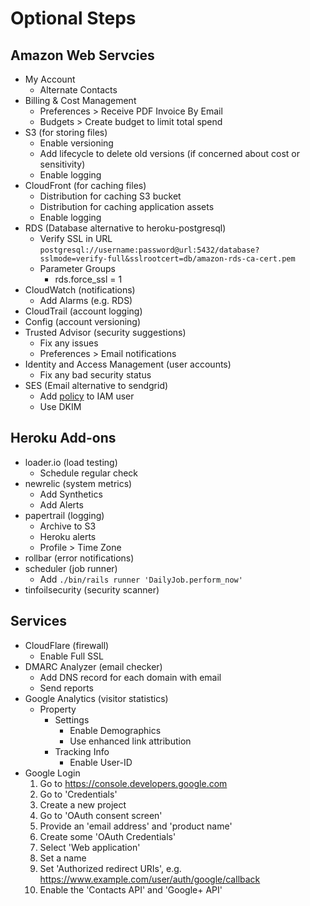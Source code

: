 # Optional Steps

## Amazon Web Servcies

* My Account
  * Alternate Contacts
* Billing & Cost Management
  * Preferences > Receive PDF Invoice By Email
  * Budgets > Create budget to limit total spend
* S3 (for storing files)
  * Enable versioning
  * Add lifecycle to delete old versions (if concerned about cost or sensitivity)
  * Enable logging
* CloudFront (for caching files)
  * Distribution for caching S3 bucket
  * Distribution for caching application assets
  * Enable logging
* RDS (Database alternative to heroku-postgresql)
  * Verify SSL in URL `postgresql://username:password@url:5432/database?sslmode=verify-full&sslrootcert=db/amazon-rds-ca-cert.pem`
  * Parameter Groups
    * rds.force_ssl = 1
* CloudWatch (notifications)
  * Add Alarms (e.g. RDS)
* CloudTrail (account logging)
* Config (account versioning)
* Trusted Advisor (security suggestions)
  * Fix any issues
  * Preferences > Email notifications
* Identity and Access Management (user accounts)
  * Fix any bad security status
* SES (Email alternative to sendgrid)
  * Add [policy](iam_ses_policy.json) to IAM user
  * Use DKIM

## Heroku Add-ons

* loader.io (load testing)
  * Schedule regular check
* newrelic (system metrics)
  * Add Synthetics
  * Add Alerts
* papertrail (logging)
  * Archive to S3
  * Heroku alerts
  * Profile > Time Zone
* rollbar (error notifications)
* scheduler (job runner)
  * Add `./bin/rails runner 'DailyJob.perform_now'`
* tinfoilsecurity (security scanner)

## Services

* CloudFlare (firewall)
  * Enable Full SSL
* DMARC Analyzer (email checker)
  * Add DNS record for each domain with email
  * Send reports
* Google Analytics (visitor statistics)
  * Property
    * Settings
      * Enable Demographics
      * Use enhanced link attribution
    * Tracking Info
      * Enable User-ID
* Google Login
  1. Go to https://console.developers.google.com
  1. Go to 'Credentials'
  1. Create a new project
  1. Go to 'OAuth consent screen'
  1. Provide an 'email address' and 'product name'
  1. Create some 'OAuth Credentials'
    1. Select 'Web application'
    1. Set a name
    1. Set 'Authorized redirect URIs', e.g. https://www.example.com/user/auth/google/callback
  1. Enable the 'Contacts API' and 'Google+ API'
